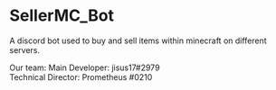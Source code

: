 # SellerMC_Bot
A discord bot used to buy and sell items within minecraft on different servers. 

Our team:
Main Developer: jisus17#2979   
Technical Director: Prometheus #0210
